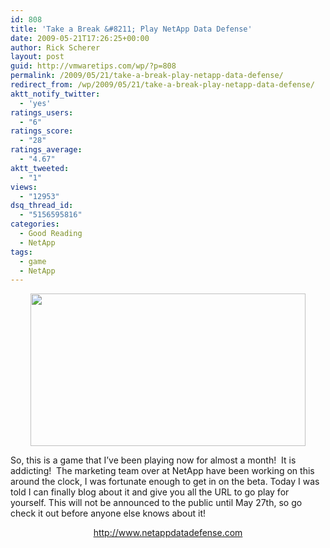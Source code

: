 ```yaml
---
id: 808
title: 'Take a Break &#8211; Play NetApp Data Defense'
date: 2009-05-21T17:26:25+00:00
author: Rick Scherer
layout: post
guid: http://vmwaretips.com/wp/?p=808
permalink: /2009/05/21/take-a-break-play-netapp-data-defense/
redirect_from: /wp/2009/05/21/take-a-break-play-netapp-data-defense/
aktt_notify_twitter:
  - 'yes'
ratings_users:
  - "6"
ratings_score:
  - "28"
ratings_average:
  - "4.67"
aktt_tweeted:
  - "1"
views:
  - "12953"
dsq_thread_id:
  - "5156595816"
categories:
  - Good Reading
  - NetApp
tags:
  - game
  - NetApp
---
```

<p style="text-align: center;">
  <img class="aligncenter size-full wp-image-809" title="ntapdefense" src="http://vmwaretips.com/wp/wp-content/uploads/2009/05/ntapdefense.jpg" alt="" width="440" height="244" srcset="http://vmwaretips.com/wp/wp-content/uploads/2009/05/ntapdefense.jpg 440w, http://vmwaretips.com/wp/wp-content/uploads/2009/05/ntapdefense-300x166.jpg 300w" sizes="(max-width: 440px) 100vw, 440px" />
</p>

So, this is a game that I&#8217;ve been playing now for almost a month!  It is addicting!  The marketing team over at NetApp have been working on this around the clock, I was fortunate enough to get in on the beta. Today I was told I can finally blog about it and give you all the URL to go play for yourself. This will not be announced to the public until May 27th, so go check it out before anyone else knows about it!

<p style="text-align: center;">
  <a href="http://www.netappdatadefense.com" target="_blank">http://www.netappdatadefense.com</a>
</p>